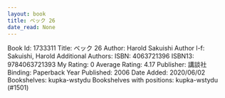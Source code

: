```yaml
---
layout: book
title: ベック 26
date_read: None
---
```


Book Id: 1733311
Title: ベック 26
Author: Harold Sakuishi
Author l-f: Sakuishi, Harold
Additional Authors: 
ISBN: 4063721396
ISBN13: 9784063721393
My Rating: 0
Average Rating: 4.17
Publisher: 講談社
Binding: Paperback
Year Published: 2006
Date Added: 2020/06/02
Bookshelves: kupka-wstydu
Bookshelves with positions: kupka-wstydu (#1501)

